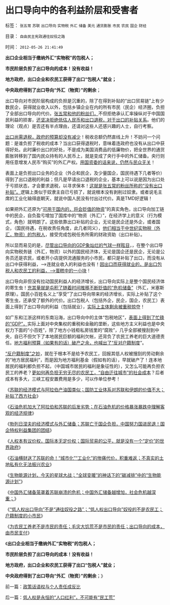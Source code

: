 # 出口导向中的各利益阶层和受害者

标签： `张五常` `苏联` `出口导向` `实物税` `外汇` `储备` `美元` `通货膨胀` `市民` `农民` `国企` `财经` 

目录： `自由民主宪政通往奴役之路`

时间： `2012-05-26 21:41:49`

**出口企业相当于缴纳外汇“实物税”的包税人；**

**市民阶层负担了出口导向的成本！没有收益！**

**地方政府，出口企业和农民工获得了出口“包税人”就业；**

**中央政府得到了出口导向“外汇（物资）”的剩余**；

出口导向对市民阶层构成的负担是沉重的，除了在得到补贴的“出口贸易链”上有少数民企，获得就业收入以外，包括乡镇企业在内的所有市民（民企）经济圈，负担了全部出口导向的代价。[张五常和他的粉丝们，](../../../2012/2/23/张五常的罗伯津斯基－斯托帕－萨缪尔森谬误；.md)不但拒绝承认汇率操纵对于中国国民利益的损害，[还坚决拒绝低估人民币和出口退税，对于出口的补贴关系](../../../2012/2/23/地方政府迷恋香港模式，中央政策倾慕日本模式.md)。他们的理论（观点）是否还有半点理由，还请对这些人还感兴趣的人士，自行考察。

[出口尚需退税，政府的预算却没有减少](../../../2012/2/21/汇率争论的核心是市场经济是否有效.md)！税收总额仍然直线上升！不妨问一个问题：是谁负担了税收的成本？当出口获得退税时，意味着连政府也没有从出口中获得好处。此时廉价出口的好处，不是成为美国消费品的低廉物价，把全世界的通货膨胀转移到了国内民众持有的人民币上，就是变成了央行手中的外汇储备。央行则用任意增发人民币“购买”的外汇产权。[用国资委的话来说，仍然与民众无关](../../../2009/8/13/国资委的历史责任是什么？.md)！

表面上是负担出口业务的企业（外企和民企，及少量国企，国民待遇下几者等价）得到了出口退税的利益；但凡是早请出口退税的企业，基本上可以说是因为出口处于亏损状态，才会要求退税，以寻求保本！[这就是张五常的粉丝所称的“没有出口补贴”。](../../../2011/11/30/平价购买力的货币“稳定”：汇率稳定则通货膨胀.md)逻辑上类似于奴隶主自已亏损了，就说根本没有剥削过奴隶。或者说毛主席的工业化输得底朝天，就说中国人民没有付出过代价。真是TMD好逻辑！

如果把外汇还原为“[可用于国内的，将会贬值的物资](../../../2009/2/14/外汇不是钱，是物资！“分国企，分外汇”难言吉凶.md)”的真实角色，出口导向加工链中的民企，自负盈亏增加了国库中的“物资（外汇）”，在经济学上的意义（行为模式，角色）就明朗了。这些依靠出口补贴的企业，无论是民企还是外企，或者国企，（国民待遇，在税收责任角度，此几者同义），[他们相当于中世纪实物税（外汇，物资）的包税人](../../../2012/5/16/公有制金字塔模型和张五常的经济学.md)，接受完成包税任务所需的财政资助（出口补贴）。

所以显而易见的是，[尽管出口导向的GDP象灿烂的气球一样眩目](../../../2012/2/26/拉动它们经济增长的不是出口，不是低税收；.md)，，在整个出口导向实物税务链（外汇，物资）以外的国民经济体，无论是国企还是民企，无论是公务员还是农民，或者开小店提供流通服务的小市民，都只是补贴了出口，而没有从出口中获得利益，——>连就业收入的利益也没有！[因出口而获得就业的，是出口包税人和农民工的利益，——>蛋糕中的一小块](../../../2011/10/14/人民币低估的经济学本质，看仇美的都是什么人？.md)！

出口导向非但没有拉动国民利益人的经济增长，出口导向实际上是整个国民经济体的寄生虫！[充其量就是屯积了随着时间推移不断贬值的“危机储备”](../../../2012/2/24/《资本论》的误区，屯积外汇对中国其实一点好处没有.md)（外汇，米塞斯原理）。国民小百姓名义上“享受”了出口导向带来的经济增长，实际上补贴了这个寄生虫，还承受了额外的代价。出口包税人（包括外企，民企，国企，农民工）表面上得到了出口导向的利益（包括就业），[实际上主体剩余被重税掠夺](../../../2010/9/2/民主目的是合理税收;公有制就是税收;税负低估.md)！

如广东和江浙这样的东南沿海，出口导向中的主体“包税地区”，[表面上得到了忙碌的“GDP”，](../../../2010/5/29/富士康类廉价出口企业对中国没有贡献.md)实际上面对中央集权的重税和金融的垄断，这些地方主义利益也是中央权力下面的“小百姓”，除了地方小钱柜私房钱里的“腐败”，几乎全部被搜刮到中央，自已不但欠下了本地居民巨额的福利欠帐，还背负了农民工养老的巨大道德责任。[地方福利预算（如果有的话）破产之余，也喊出了“反对户籍制度](../../../2010/5/27/义务教育产业化，反户籍福利造福了谁.md)”。

[“反户籍制度”之妙](../../../2010/3/6/为户籍制度正名，是民主启蒙的关键一环.md)，就在于根本不是给予农民工，回报其低人权被搜刮的劳动剩余的“地方居民福利”，而是因为地方福利基金（假如有的话），早就破产了！连本地居民的福利都负担不起，（中国城市居民的福利是象征性的），又怎么可能再负担农民工的养老？[更如何再负担无穷无尽的农民工，“自由迁往城市”的社会成本](../../../2009/8/31/城乡移民精英只是代表了自已的利益.md)？后者成本有多大，三峡工程安置费用是多少，可以作单位参考！

《[苏联的经济模式与阿拉伯产油国类似；国防工业体系对苏联和伊朗的价值不大；补贴了西方社会](../../../2012/5/23/苏联的经济模式与阿拉伯产油国和伊朗.md)》

《[石油危机加大了阿拉伯和苏联的后发劣势；在石油危机的价格暴涨暴跌中理解客观的经济规律](../../../2012/5/23/石油危机发横财，延误了苏联改革而灭亡.md)》

《[勃列日涅夫的经济模式与外汇储备；苏联亡于国企负担，中国努力国进民退！国企特权利益集团的团结](../../../2012/5/23/苏联亡于国企垄断，中国努力国进民退！.md)》

《[人权本有议价权，国际本无定价权；国际贸易的公平，就是没有一个“定价”的世界政府](../../../2012/5/24/人权有议价权，国际无定价权.md)》

《[石油横财送了苏联的命！“城市化”“工业化”的惨痛代价，积重难返；不真实的土地私有化无法振兴农业](../../../2012/5/24/石油横财维稳十几年，送了苏联的命！.md)》

《[生物能源计划，今天的星球大战；“全球变暖”的神话下的“碳减排”中的“生物能源计划”](../../../2012/5/24/生物能源计划，今天的星球大战.md)》

《[中国外汇储备笼罩着苏联崩溃的危机；中国外汇储备越增加，社会危机越深重；](../../../2012/5/25/苏联的外汇储备笼罩着国家崩溃的危机.md)》

《[“低人权出口导向”不是“通往奴役之路”；“低人权出口导向”奴役的不是农民工；户籍制度的小市民](../../../2012/5/25/“低人权”不是“通往奴役之路”.md)》

《[为农民工养老不是市民的责任；毛灾大饥荒不是市民的责任；出口导向的成本，由市民支付](../../../2012/5/25/为农民工养老不是市民的责任，农奴庄园不是市民的产业.md)》

《**出口企业相当于缴纳外汇“实物税”的包税人；**

**市民阶层负担了出口导向的成本！没有收益！**

**地方政府，出口企业和农民工获得了出口“包税人”就业；**

**中央政府得到了出口导向“外汇（物资）”的剩余**；》



前一篇：[政策话语权与个人责任成反比](../../../2012/5/25/政策话语权与个人责任成反比.md)

后一篇：[低人权是永恒的“人口红利”，不可能有“民工荒”](../../../2012/5/26/低人权是永恒的“人口红利”，不可能有“民工荒”.md)